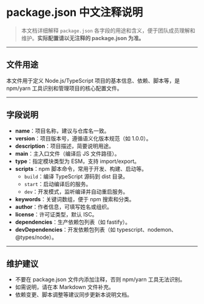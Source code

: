 # package.json 中文注释说明

> 本文档详细解释 `package.json` 各字段的用途和含义，便于团队成员理解和维护。**实际配置请以无注释的 package.json 为准。**

---

## 文件用途
本文件用于定义 Node.js/TypeScript 项目的基本信息、依赖、脚本等，是 npm/yarn 工具识别和管理项目的核心配置文件。

---

## 字段说明

- **name**：项目名称，建议与仓库名一致。
- **version**：项目版本号，遵循语义化版本规范（如 1.0.0）。
- **description**：项目描述，简要说明用途。
- **main**：主入口文件（编译后 JS 文件路径）。
- **type**：指定模块类型为 ESM，支持 import/export。
- **scripts**：npm 脚本命令，常用于开发、构建、启动等。
  - `build`：编译 TypeScript 源码到 dist 目录。
  - `start`：启动编译后的服务。
  - `dev`：开发模式，监听编译并自动重启服务。
- **keywords**：关键词数组，便于 npm 搜索和分类。
- **author**：作者信息，可填写姓名或组织。
- **license**：许可证类型，默认 ISC。
- **dependencies**：生产依赖包列表（如 fastify）。
- **devDependencies**：开发依赖包列表（如 typescript、nodemon、@types/node）。

---

## 维护建议

- 不要在 package.json 文件内添加注释，否则 npm/yarn 工具无法识别。
- 如需说明，请在本 Markdown 文件补充。
- 依赖变更、脚本调整等建议同步更新本说明文档。